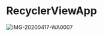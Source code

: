 # RecyclerViewApp
![IMG-20200417-WA0007](https://user-images.githubusercontent.com/44969454/79536918-57431b00-80ab-11ea-8ede-31866dc936e2.jpg)
